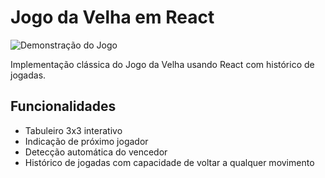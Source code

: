 # Jogo da Velha em React

![Demonstração do Jogo](public/screenshot.png)

Implementação clássica do Jogo da Velha usando React com histórico de jogadas.

## Funcionalidades

- Tabuleiro 3x3 interativo
- Indicação de próximo jogador
- Detecção automática do vencedor
- Histórico de jogadas com capacidade de voltar a qualquer movimento
